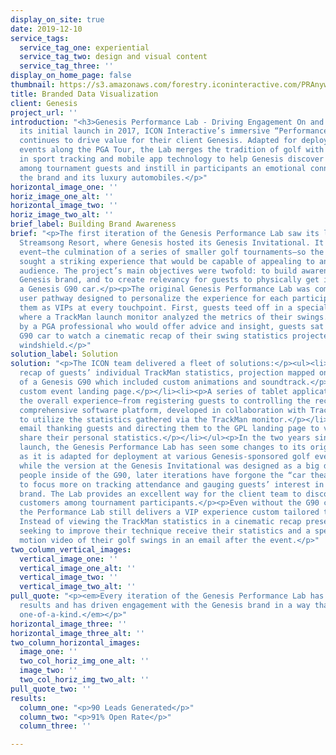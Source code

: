 ```yaml
---
display_on_site: true
date: 2019-12-10
service_tags:
  service_tag_one: experiential
  service_tag_two: design and visual content
  service_tag_three: ''
display_on_home_page: false
thumbnail: https://s3.amazonaws.com/forestry.iconinteractive.com/PRAnywareThumb.jpg
title: Branded Data Visualization
client: Genesis
project_url: ''
introduction: "<h3>Genesis Performance Lab - Driving Engagement On and Off the Green</h3><p>Since
  its initial launch in 2017, ICON Interactive’s immersive “Performance Lab” experience
  continues to drive value for their client Genesis. Adapted for deployment at various
  events along the PGA Tour, the Lab merges the tradition of golf with the latest
  in sport tracking and mobile app technology to help Genesis discover potential customers
  among tournament guests and instill in participants an emotional connection with
  the brand and its luxury automobiles.</p>"
horizontal_image_one: ''
horiz_image_one_alt: ''
horizontal_image_two: ''
horiz_image_two_alt: ''
brief_label: Building Brand Awareness
brief: "<p>The first iteration of the Genesis Performance Lab saw its launch at the
  Streamsong Resort, where Genesis hosted its Genesis Invitational. It was a high-profile
  event—the culmination of a series of smaller golf tournaments—so the client team
  sought a striking experience that would be capable of appealing to an upscale, golf-minded
  audience. The project’s main objectives were twofold: to build awareness of the
  Genesis brand, and to create relevancy for guests to physically get in and experience
  a Genesis G90 car.</p><p>The original Genesis Performance Lab was comprised of a
  user pathway designed to personalize the experience for each participant, treating
  them as VIPs at every touchpoint. First, guests teed off in a special practice area,
  where a TrackMan launch monitor analyzed the metrics of their swings. Then, escorted
  by a PGA professional who would offer advice and insight, guests sat inside a Genesis
  G90 car to watch a cinematic recap of their swing statistics projected onto the
  windshield.</p>"
solution_label: Solution
solution: "<p>The ICON team delivered a fleet of solutions:</p><ul><li><p>A cinematic
  recap of guests’ individual TrackMan statistics, projection mapped onto the windshield
  of a Genesis G90 which included custom animations and soundtrack.</p></li><li><p>A
  custom event landing page.</p></li><li><p>A series of tablet applications to drive
  the overall experience—from registering guests to controlling the recap animations.</p></li><li><p>A
  comprehensive software platform, developed in collaboration with TrackMan Golf,
  to utilize the statistics gathered via the TrackMan monitor.</p></li><li><p>A post-event
  email thanking guests and directing them to the GPL landing page to view and/or
  share their personal statistics.</p></li></ul><p>In the two years since its initial
  launch, the Genesis Performance Lab has seen some changes to its original formula
  as it is adapted for deployment at various Genesis-sponsored golf events. For example,
  while the version at the Genesis Invitational was designed as a big draw to get
  people inside of the G90, later iterations have forgone the “car theater” entirely
  to focus more on tracking attendance and gauging guests’ interest in the Genesis
  brand. The Lab provides an excellent way for the client team to discover potential
  customers among tournament participants.</p><p>Even without the G90 component, however,
  the Performance Lab still delivers a VIP experience custom tailored to each guest.
  Instead of viewing the TrackMan statistics in a cinematic recap presentation, folks
  seeking to improve their technique receive their statistics and a special, slow
  motion video of their golf swings in an email after the event.</p>"
two_column_vertical_images:
  vertical_image_one: ''
  vertical_image_one_alt: ''
  vertical_image_two: ''
  vertical_image_two_alt: ''
pull_quote: "<p><em>Every iteration of the Genesis Performance Lab has seen tremendous
  results and has driven engagement with the Genesis brand in a way that is truly
  one-of-a-kind.</em></p>"
horizontal_image_three: ''
horizontal_image_three_alt: ''
two_column_horizontal_images:
  image_one: ''
  two_col_horiz_img_one_alt: ''
  image_two: ''
  two_col_horiz_img_two_alt: ''
pull_quote_two: ''
results:
  column_one: "<p>90 Leads Generated</p>"
  column_two: "<p>91% Open Rate</p>"
  column_three: ''

---
```

